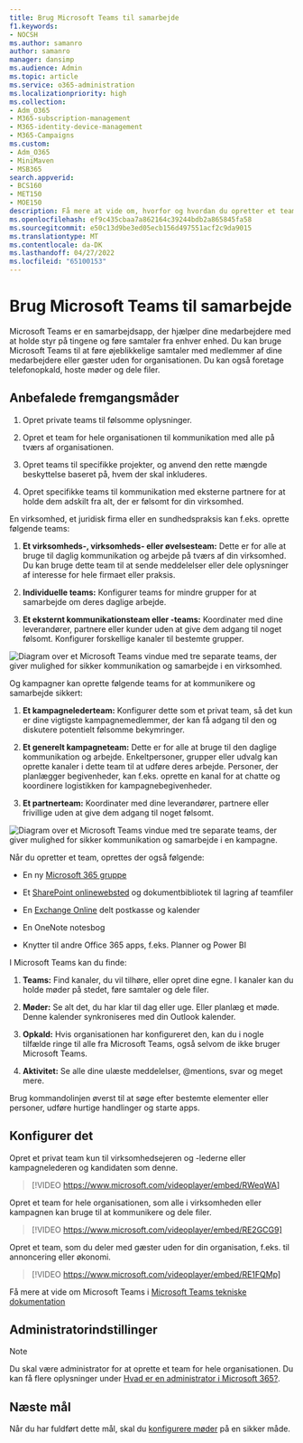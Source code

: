 ```yaml
---
title: Brug Microsoft Teams til samarbejde
f1.keywords:
- NOCSH
ms.author: samanro
author: samanro
manager: dansimp
ms.audience: Admin
ms.topic: article
ms.service: o365-administration
ms.localizationpriority: high
ms.collection:
- Adm_O365
- M365-subscription-management
- M365-identity-device-management
- M365-Campaigns
ms.custom:
- Adm_O365
- MiniMaven
- MSB365
search.appverid:
- BCS160
- MET150
- MOE150
description: Få mere at vide om, hvorfor og hvordan du opretter et team i Microsoft Teams, så din lille virksomhed eller kampagne kan samarbejde.
ms.openlocfilehash: ef9c435cbaa7a862164c39244bdb2a865845fa58
ms.sourcegitcommit: e50c13d9be3ed05ecb156d497551acf2c9da9015
ms.translationtype: MT
ms.contentlocale: da-DK
ms.lasthandoff: 04/27/2022
ms.locfileid: "65100153"
---
```

# <a name="use-microsoft-teams-for-collaboration"></a>Brug Microsoft Teams til samarbejde

Microsoft Teams er en samarbejdsapp, der hjælper dine medarbejdere med at holde styr på tingene og føre samtaler fra enhver enhed. Du kan bruge Microsoft Teams til at føre øjeblikkelige samtaler med medlemmer af dine medarbejdere eller gæster uden for organisationen. Du kan også foretage telefonopkald, hoste møder og dele filer.

## <a name="best-practices"></a>Anbefalede fremgangsmåder

1. Opret private teams til følsomme oplysninger.

2. Opret et team for hele organisationen til kommunikation med alle på tværs af organisationen.

3. Opret teams til specifikke projekter, og anvend den rette mængde beskyttelse baseret på, hvem der skal inkluderes.

4. Opret specifikke teams til kommunikation med eksterne partnere for at holde dem adskilt fra alt, der er følsomt for din virksomhed.

En virksomhed, et juridisk firma eller en sundhedspraksis kan f.eks. oprette følgende teams:

1. **Et virksomheds-, virksomheds- eller øvelsesteam:** Dette er for alle at bruge til daglig kommunikation og arbejde på tværs af din virksomhed. Du kan bruge dette team til at sende meddelelser eller dele oplysninger af interesse for hele firmaet eller praksis.

2. **Individuelle teams:** Konfigurer teams for mindre grupper for at samarbejde om deres daglige arbejde.

3. **Et eksternt kommunikationsteam eller -teams:** Koordinater med dine leverandører, partnere eller kunder uden at give dem adgang til noget følsomt. Konfigurer forskellige kanaler til bestemte grupper.

![Diagram over et Microsoft Teams vindue med tre separate teams, der giver mulighed for sikker kommunikation og samarbejde i en virksomhed.](../media/m365-democracy-teams-business-collab.png)

Og kampagner kan oprette følgende teams for at kommunikere og samarbejde sikkert:

1. **Et kampagnelederteam:** Konfigurer dette som et privat team, så det kun er dine vigtigste kampagnemedlemmer, der kan få adgang til den og diskutere potentielt følsomme bekymringer.

2. **Et generelt kampagneteam:** Dette er for alle at bruge til den daglige kommunikation og arbejde. Enkeltpersoner, grupper eller udvalg kan oprette kanaler i dette team til at udføre deres arbejde. Personer, der planlægger begivenheder, kan f.eks. oprette en kanal for at chatte og koordinere logistikken for kampagnebegivenheder.

3. **Et partnerteam:** Koordinater med dine leverandører, partnere eller frivillige uden at give dem adgang til noget følsomt.

![Diagram over et Microsoft Teams vindue med tre separate teams, der giver mulighed for sikker kommunikation og samarbejde i en kampagne.](../media/m365-democracy-teams-collab.png)

Når du opretter et team, oprettes der også følgende:

- En ny [Microsoft 365 gruppe](/MicrosoftTeams/office-365-groups)

- Et [SharePoint onlinewebsted](/MicrosoftTeams/sharepoint-onedrive-interact) og dokumentbibliotek til lagring af teamfiler

- En [Exchange Online](/MicrosoftTeams/exchange-teams-interact) delt postkasse og kalender

- En OneNote notesbog

- Knytter til andre Office 365 apps, f.eks. Planner og Power BI

I Microsoft Teams kan du finde:

1. **Teams:** Find kanaler, du vil tilhøre, eller opret dine egne. I kanaler kan du holde møder på stedet, føre samtaler og dele filer.

2. **Møder:** Se alt det, du har klar til dag eller uge. Eller planlæg et møde. Denne kalender synkroniseres med din Outlook kalender.

3. **Opkald:** Hvis organisationen har konfigureret den, kan du i nogle tilfælde ringe til alle fra Microsoft Teams, også selvom de ikke bruger Microsoft Teams.

4. **Aktivitet:** Se alle dine ulæste meddelelser, @mentions, svar og meget mere.

Brug kommandolinjen øverst til at søge efter bestemte elementer eller personer, udføre hurtige handlinger og starte apps.

## <a name="set-it-up"></a>Konfigurer det

Opret et privat team kun til virksomhedsejeren og -lederne eller kampagnelederen og kandidaten som denne.

> [!VIDEO https://www.microsoft.com/videoplayer/embed/RWeqWA]

Opret et team for hele organisationen, som alle i virksomheden eller kampagnen kan bruge til at kommunikere og dele filer.

> [!VIDEO https://www.microsoft.com/videoplayer/embed/RE2GCG9]

Opret et team, som du deler med gæster uden for din organisation, f.eks. til annoncering eller økonomi.

> [!VIDEO https://www.microsoft.com/videoplayer/embed/RE1FQMp]

Få mere at vide om Microsoft Teams i [Microsoft Teams tekniske dokumentation](/microsoftteams/microsoft-teams)

## <a name="admin-settings"></a>Administratorindstillinger

> [!Note]
> Du skal være administrator for at oprette et team for hele organisationen. Du kan få flere oplysninger under [Hvad er en administrator i Microsoft 365?](https://support.office.com/article/what-is-an-admin-e123627e-4892-4461-b9aa-1b6d57a5cfa4?ui=en-US&rs=en-US&ad=US).

## <a name="next-objective"></a>Næste mål

Når du har fuldført dette mål, skal du [konfigurere møder](set-up-meetings.md) på en sikker måde.

